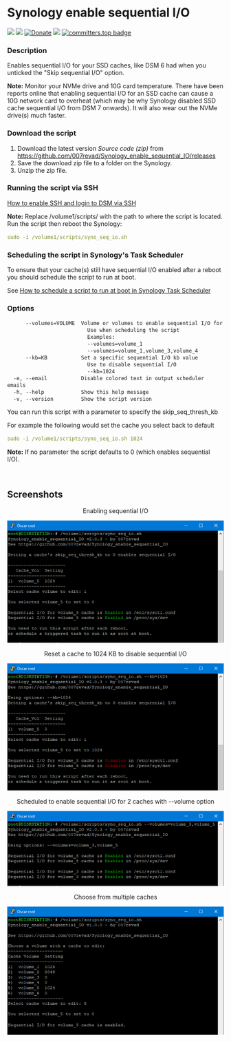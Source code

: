 # Synology enable sequential I/O

<a href="https://github.com/007revad/Synology_enable_sequential_IO/releases"><img src="https://img.shields.io/github/release/007revad/Synology_enable_sequential_IO.svg"></a>
<a href="https://hits.seeyoufarm.com"><img src="https://hits.seeyoufarm.com/api/count/incr/badge.svg?url=https%3A%2F%2Fgithub.com%2F007revad%2FSynology_enable_sequential_IOh&count_bg=%2379C83D&title_bg=%23555555&icon=&icon_color=%23E7E7E7&title=views&edge_flat=false"/></a>
[![Donate](https://img.shields.io/badge/Donate-PayPal-green.svg)](https://www.paypal.com/paypalme/007revad)
[![](https://img.shields.io/static/v1?label=Sponsor&message=%E2%9D%A4&logo=GitHub&color=%23fe8e86)](https://github.com/sponsors/007revad)
[![committers.top badge](https://user-badge.committers.top/australia/007revad.svg)](https://user-badge.committers.top/australia/007revad)

### Description

Enables sequential I/O for your SSD caches, like DSM 6 had when you unticked the "Skip sequential I/O" option.

**Note:** Monitor your NVMe drive and 10G card temperature. There have been reports online that enabling sequential I/O for an SSD cache can cause a 10G network card to overheat (which may be why Synology disabled SSD cache sequential I/O from DSM 7 onwards). It will also wear out the NVMe drive(s) much faster.

### Download the script

1. Download the latest version _Source code (zip)_ from https://github.com/007revad/Synology_enable_sequential_IO/releases
2. Save the download zip file to a folder on the Synology.
3. Unzip the zip file.

### Running the script via SSH

[How to enable SSH and login to DSM via SSH](https://kb.synology.com/en-global/DSM/tutorial/How_to_login_to_DSM_with_root_permission_via_SSH_Telnet)

**Note:** Replace /volume1/scripts/ with the path to where the script is located.
Run the script then reboot the Synology:

```YAML
sudo -i /volume1/scripts/syno_seq_io.sh
```

### Scheduling the script in Synology's Task Scheduler

To ensure that your cache(s) still have sequential I/O enabled after a reboot you should schedule the script to run at boot.

See <a href=how_to_schedule.md/>How to schedule a script to run at boot in Synology Task Scheduler</a>

### Options

```
      --volumes=VOLUME  Volume or volumes to enable sequential I/O for
                          Use when scheduling the script
                          Examples:
                          --volumes=volume_1
                          --volumes=volume_1,volume_3,volume_4
      --kb=KB           Set a specific sequential I/O kb value
                          Use to disable sequential I/O
                          --kb=1024
  -e, --email           Disable colored text in output scheduler emails
  -h, --help            Show this help message
  -v, --version         Show the script version
```

You can run this script with a parameter to specify the skip_seq_thresh_kb

For example the following would set the cache you select back to default

```YAML
sudo -i /volume1/scripts/syno_seq_io.sh 1024
```

**Note:** If no parameter the script defaults to 0 (which enables sequential I/O).

<br>

## Screenshots

<p align="center">Enabling sequential I/O</p>
<p align="center"><img src="/images/manual.png"></p>

<p align="center">Reset a cache to 1024 KB to disable sequential I/O</p>
<p align="center"><img src="/images/default.png"></p>

<p align="center">Scheduled to enable sequential I/O for 2 caches with --volume option</p>
<p align="center"><img src="/images/2caches.png"></p>

<p align="center">Choose from multiple caches</p>
<p align="center"><img src="/images/screenshot.png"></p>
